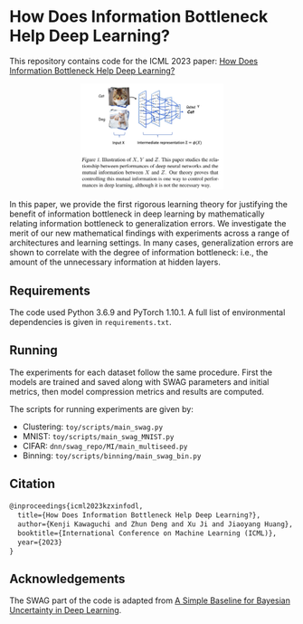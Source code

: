 # How Does Information Bottleneck Help Deep Learning?

This repository contains code for the ICML 2023 paper: [How Does Information Bottleneck Help Deep Learning?](https://arxiv.org/abs/2305.18887)

<p align="center">
    <img src="toy/cartoon.png" width=50% height=50%>
</p>

In this paper, we provide the first rigorous learning theory for justifying the benefit of information bottleneck in deep learning by mathematically relating information bottleneck to generalization errors. We investigate the merit of our new mathematical findings with experiments across a range of architectures and learning settings. In many cases, generalization errors are shown to correlate with the degree of information bottleneck: i.e., the amount of the unnecessary information at hidden layers.

## Requirements

The code used Python 3.6.9 and PyTorch 1.10.1. A full list of environmental dependencies is given in `requirements.txt`.

## Running

The experiments for each dataset follow the same procedure. First the models are trained and saved along with SWAG parameters and initial metrics, then model compression metrics and results are computed.

The scripts for running experiments are given by:

- Clustering: `toy/scripts/main_swag.py`
- MNIST: `toy/scripts/main_swag_MNIST.py`
- CIFAR: `dnn/swag_repo/MI/main_multiseed.py`
- Binning: `toy/scripts/binning/main_swag_bin.py`

## Citation
```
@inproceedings{icml2023kzxinfodl,
  title={How Does Information Bottleneck Help Deep Learning?},
  author={Kenji Kawaguchi and Zhun Deng and Xu Ji and Jiaoyang Huang},
  booktitle={International Conference on Machine Learning (ICML)},
  year={2023}
}
```

## Acknowledgements

The SWAG part of the code is adapted from [A Simple Baseline for Bayesian Uncertainty
in Deep Learning](https://github.com/wjmaddox/swa_gaussian).

